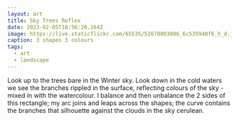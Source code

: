 ```yaml
---
layout: art
title: Sky Trees Reflex
date: 2023-02-05T18:56:20.164Z
image: https://live.staticflickr.com/65535/52670803806_6c535940f6_h_d.jpg
caption: 3 shapes 3 colours
tags:
  - art
  - landscape
---
```

Look up to the trees bare in the Winter sky. Look down in the cold waters we see the branches rippled in the surface, reflecting colours of the sky - mixed in with the watercolour. I balance and then unbalance the 2 sides of this rectangle; my arc joins and leaps across the shapes; the curve contains the branches that silhouette against the clouds in the sky cerulean.